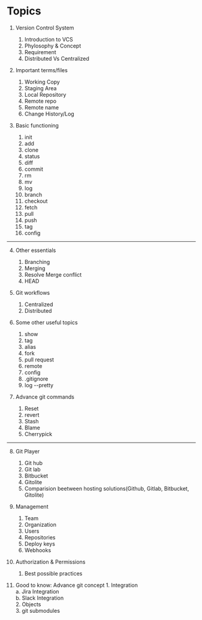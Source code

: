 # Topics

1. Version Control System	
	1. Introduction to VCS
	2. Phylosophy & Concept
	3. Requirement
	4. Distributed Vs Centralized
	
2. Important terms/files	
	1. Working Copy	
	2. Staging Area
	3. Local Repository
	4. Remote repo
	5. Remote name
	6. Change History/Log
	
3. Basic functioning	
	1. init
	2. add
	3. clone
	4. status
	5. diff
	6. commit
	7. rm 
	8. mv
	9. log
	10. branch
	11. checkout 
	12. fetch
	13. pull
	14. push
	15. tag
	16. config

---

4. Other essentials 	
	1. Branching
	2. Merging
	3. Resolve Merge conflict
	4. HEAD

5. Git workflows
	1. Centralized 
	2. Distributed

6. Some other useful topics
	1. show
	2. tag
	3. alias
	4. fork
	5. pull request
	6. remote
	7. config
	8. .gitignore
	9. log --pretty

7. Advance git commands
	1. Reset 
	2. revert
	3. Stash
	4. Blame	
	5. Cherrypick

---

8. Git Player
	1. Git hub	
	2. Git lab	
	3. Bitbucket	
	4. Gitolite	
	5. Comparision beetween hosting solutions(Github, Gitlab, Bitbucket, Gitolite)	
	
9. Management	
	1. Team  
	2. Organization
	3. Users
	4. Repositories
	5. Deploy keys
	6. Webhooks


10. Authorization & Permissions    
	1. Best possible practices

11. Good to know: Advance git concept
        1. Integration	  
    	  a. Jira Integration    
    	  b. Slack Integration      	
        2. Objects  
        3. git submodules	  

